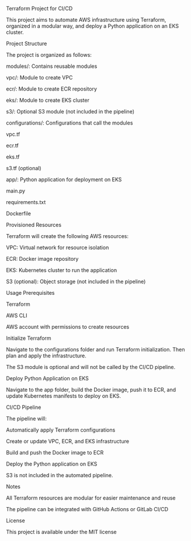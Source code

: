 Terraform Project for CI/CD

This project aims to automate AWS infrastructure using Terraform, organized in a modular way, and deploy a Python application on an EKS cluster.

Project Structure

The project is organized as follows:

modules/: Contains reusable modules

vpc/: Module to create VPC

ecr/: Module to create ECR repository

eks/: Module to create EKS cluster

s3/: Optional S3 module (not included in the pipeline)

configurations/: Configurations that call the modules

vpc.tf

ecr.tf

eks.tf

s3.tf (optional)

app/: Python application for deployment on EKS

main.py

requirements.txt

Dockerfile

Provisioned Resources

Terraform will create the following AWS resources:

VPC: Virtual network for resource isolation

ECR: Docker image repository

EKS: Kubernetes cluster to run the application

S3 (optional): Object storage (not included in the pipeline)

Usage
Prerequisites

Terraform

AWS CLI

AWS account with permissions to create resources

Initialize Terraform

Navigate to the configurations folder and run Terraform initialization. Then plan and apply the infrastructure.

The S3 module is optional and will not be called by the CI/CD pipeline.

Deploy Python Application on EKS

Navigate to the app folder, build the Docker image, push it to ECR, and update Kubernetes manifests to deploy on EKS.

CI/CD Pipeline

The pipeline will:

Automatically apply Terraform configurations

Create or update VPC, ECR, and EKS infrastructure

Build and push the Docker image to ECR

Deploy the Python application on EKS

S3 is not included in the automated pipeline.

Notes

All Terraform resources are modular for easier maintenance and reuse

The pipeline can be integrated with GitHub Actions or GitLab CI/CD

License

This project is available under the MIT license
